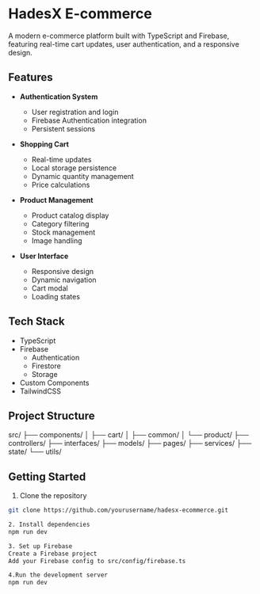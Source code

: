 # HadesX E-commerce

A modern e-commerce platform built with TypeScript and Firebase, featuring real-time cart updates, user authentication, and a responsive design.

## Features

- **Authentication System**
  - User registration and login
  - Firebase Authentication integration
  - Persistent sessions

- **Shopping Cart**
  - Real-time updates
  - Local storage persistence
  - Dynamic quantity management
  - Price calculations

- **Product Management**
  - Product catalog display
  - Category filtering
  - Stock management
  - Image handling

- **User Interface**
  - Responsive design
  - Dynamic navigation
  - Cart modal
  - Loading states

## Tech Stack

- TypeScript
- Firebase
  - Authentication
  - Firestore
  - Storage
- Custom Components
- TailwindCSS

## Project Structure
src/ ├── components/ │ ├── cart/ │ ├── common/ │ └── product/ ├── controllers/ ├── interfaces/ ├── models/ ├── pages/ ├── services/ ├── state/ └── utils/

## Getting Started

1. Clone the repository
```bash
git clone https://github.com/yourusername/hadesx-ecommerce.git

2. Install dependencies
npm run dev

3. Set up Firebase
Create a Firebase project
Add your Firebase config to src/config/firebase.ts

4.Run the development server
npm run dev
